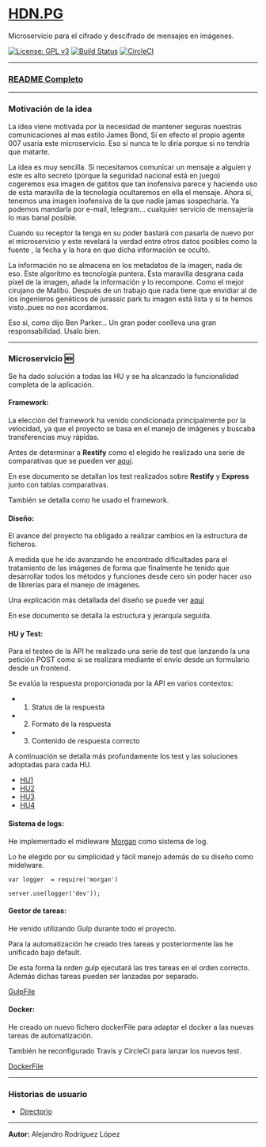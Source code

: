 # [HDN.PG](https://alexrodriguezlop.github.io/HDN.PG/)
Microservicio para el cifrado y descifrado de mensajes en imágenes.

[![License: GPL v3](https://img.shields.io/badge/License-GPLv3-blue.svg)](https://www.gnu.org/licenses/gpl-3.0)
[![Build Status](https://travis-ci.org/alexrodriguezlop/HDN.PG.svg?branch=master)](https://travis-ci.org/alexrodriguezlop/HDN.PG)
[![CircleCI](https://circleci.com/gh/alexrodriguezlop/HDN.PG.svg?style=shield)](https://app.circleci.com/pipelines/github/alexrodriguezlop/HDN.PG)

___
### [README Completo](https://github.com/alexrodriguezlop/HDN.PG/blob/master/README_FULL.md)

___
### Motivación de la idea

La idea viene motivada por la necesidad de mantener seguras nuestras comunicaciones al mas estilo James Bond, Sí en efecto el propio agente 007 usaría este microservicio. Eso sí nunca te lo diría porque si no tendría que matarte.

La idea es muy sencilla. Si necesitamos comunicar un mensaje a alguien y este es alto secreto (porque la seguridad nacional está en juego) cogeremos esa imagen de gatitos que tan inofensiva parece y haciendo uso de esta maravilla de la tecnología ocultaremos en ella el mensaje. 
Ahora sí, tenemos una imagen inofensiva de la que nadie jamas sospecharía. Ya podemos mandarla por e-mail, telegram... cualquier servicio de mensajería lo mas banal posible.

Cuando su receptor la tenga en su poder bastará con pasarla de nuevo por el microservicio y este revelará la verdad entre otros datos posibles como la fuente , la fecha y la hora en que dicha información se ocultó.

La información no se almacena en los metadatos de la imagen, nada de eso. Este algoritmo es tecnología puntera.
Esta maravilla desgrana cada píxel de la imagen, añade la información y lo recompone. Como el mejor cirujano de Malibú.
Después de un trabajo que nada tiene que envidiar al de los ingenieros genéticos de jurassic park tu imagen está lista y si te hemos visto..pues no nos acordamos. 

Eso si, como dijo Ben Parker… Un gran poder conlleva una gran responsabilidad. Usalo bien.

___
### Microservicio :new:  

Se ha dado solución a todas las HU y se ha alcanzado la funcionalidad completa de la aplicación.

#### Framework:

La elección del framework ha venido condicionada principalmente por la velocidad, ya que el proyecto se basa en el manejo de imágenes y buscaba transferencias muy rápidas.

Antes de determinar a **Restify** como el elegido he realizado una serie de comparativas que se pueden ver [aquí](https://github.com/alexrodriguezlop/HDN.PG/tree/master/docs/Elecci%C3%B3n%20de%20framework).

En ese documento se detallan los test realizados sobre **Restify** y **Express** junto con tablas comparativas.

También se detalla como he usado el framework.

#### Diseño:

El avance del proyecto ha obligado a realizar cambios en la estructura de ficheros.

A medida que he ido avanzando he encontrado dificultades para el tratamiento de las imágenes de forma que finalmente he tenido que desarrollar todos los métodos y funciones desde cero sin poder hacer uso de librerías para el manejo de imágenes. 

Una explicación más detallada del diseño se puede ver [aquí](https://github.com/alexrodriguezlop/HDN.PG/blob/master/docs/Dise%C3%B1o/README.md)

En ese documento se detalla la estructura y jerarquía seguida.

#### HU y Test:

Para el testeo de la API he realizado una serie de test que lanzando la una petición POST como si se realizara mediante el envío desde un formulario desde un frontend.
 
Se evalúa la respuesta proporcionada por la API en varios contextos:

- 1) Status de la respuesta

- 2) Formato de la respuesta

- 3) Contenido de respuesta correcto


A continuación se detalla más profundamente los test y las soluciones adoptadas para cada HU.

- [HU1](https://github.com/alexrodriguezlop/HDN.PG/blob/master/docs/HU/HU1.md)
- [HU2](https://github.com/alexrodriguezlop/HDN.PG/blob/master/docs/HU/HU2.md)
- [HU3](https://github.com/alexrodriguezlop/HDN.PG/blob/master/docs/HU/HU3.md)
- [HU4](https://github.com/alexrodriguezlop/HDN.PG/blob/master/docs/HU/HU4.md)


#### Sistema de logs:

He implementado el midleware [Morgan](https://www.npmjs.com/package/morgan) como sistema de log.

Lo he elegido por su simplicidad y fácil manejo además de su diseño como midelware.

```
var logger  = require('morgan')

server.use(logger('dev'));
```

#### Gestor de tareas:

He venido utilizando Gulp durante todo el proyecto.

Para la automatización he creado tres tareas y posteriormente las he unificado bajo default.

De esta forma la orden gulp ejecutará las tres tareas en el orden correcto. Además dichas tareas pueden ser lanzadas por separado.

[GulpFile](https://github.com/alexrodriguezlop/HDN.PG/blob/master/gulpfile.js)


#### Docker:

He creado un nuevo fichero dockerFile para adaptar el docker a las nuevas tareas de automatización.

También he reconfigurado Travis y CircleCi para lanzar los nuevos test.

[DockerFile](https://github.com/alexrodriguezlop/HDN.PG/blob/master/Dockerfile)

___
### Historias de usuario
- [Directorio](https://github.com/alexrodriguezlop/HDN.PG/blob/master/HU/)

___
**Autor:** Alejandro Rodríguez López



